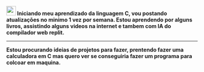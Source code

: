<img src="https://media2.giphy.com/media/QssGEmpkyEOhBCb7e1/giphy.gif?cid=ecf05e47a0n3gi1bfqntqmob8g9aid1oyj2wr3ds3mg700bl&rid=giphy.gif" width ="25"><b> Iniciando meu aprendizado da linguagem C, vou postando atualizações no minimo 1 vez por semana. Estou aprendendo por alguns livros, assistindo alguns videos na internet e tambem com IA do compilador web replit.</b>
<hr>
<b> Estou procurando ideias de projetos para fazer, prentendo fazer uma calculadora em C mas quero ver se conseguiria fazer um programa para colcoar em maquina.</b>
